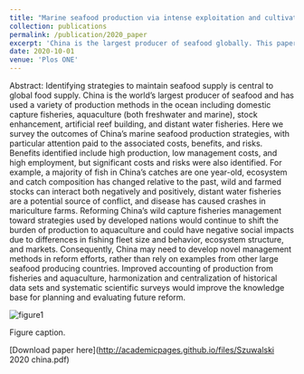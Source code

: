 ```yaml
---
title: "Marine seafood production via intense exploitation and cultivation in China: cost, benefits, and risks"
collection: publications
permalink: /publication/2020_paper
excerpt: 'China is the largest producer of seafood globally. This paper examines the costs, benefits, and risks of their production strategies.'
date: 2020-10-01
venue: 'Plos ONE'
---
```

Abstract: Identifying strategies to maintain seafood supply is central to global food supply. China is the world’s largest producer of seafood and has used a variety of production methods in the ocean including domestic capture fisheries, aquaculture (both freshwater and marine), stock enhancement, artificial reef building, and distant water fisheries. Here we survey the outcomes of China’s marine seafood production strategies, with particular attention paid to the associated costs, benefits, and risks. Benefits identified include high production, low management costs, and high employment, but significant costs and risks were also identified. For example, a majority of fish in China’s catches are one year-old, ecosystem and catch composition has changed relative to the past, wild and farmed stocks can interact both negatively and positively, distant water fisheries are a potential source of conflict, and disease has caused crashes in mariculture farms. Reforming China’s wild capture fisheries management toward strategies used by developed nations would continue to shift the burden of production to aquaculture and could have negative social impacts due to differences in fishing fleet size and behavior, ecosystem structure, and markets. Consequently, China may need to develop novel management methods in reform efforts, rather than rely on examples from other large seafood producing countries. Improved accounting of production from fisheries and aquaculture, harmonization and centralization of historical data sets and systematic scientific surveys would improve the knowledge base for planning and evaluating future reform.

![figure1](https://szuwalski.github.io/files/chinamap.png)

Figure caption. 

[Download paper here](http://academicpages.github.io/files/Szuwalski 2020 china.pdf)

